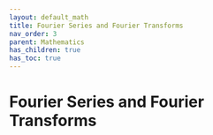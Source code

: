 ```yaml
---
layout: default_math
title: Fourier Series and Fourier Transforms
nav_order: 3
parent: Mathematics
has_children: true
has_toc: true
---
```


# Fourier Series and Fourier Transforms
